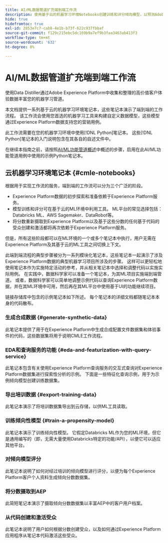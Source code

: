 ```yaml
---
title: AI/ML数据管道扩充端到端工作流
description: 使用基于云的机器学习环境Notebooks创建训练和评分倾向模型，以预测Adobe Experience Platform数据的订阅转化。
hide: true
hidefromtoc: true
exl-id: 2853e7c7-cab8-4e1b-b73f-622c937fbbaf
source-git-commit: f129c215ebc5dc169b9a7ef9b3faa3463ab413f3
workflow-type: tm+mt
source-wordcount: '632'
ht-degree: 0%

---
```


<!-- 
title: Cloud Machine Learning Environment Notebooks
Cloud machine learning environment notebooks
Old title: 
# AI/ML data pipeline enrichment end-to-end workflow
-->

# AI/ML数据管道扩充端到端工作流

使用Data Distiller通过Adobe Experience Platform中收集和整理的高价值客户体验数据丰富您的机器学习管道。

本文档提供一系列基于云的机器学习环境笔记本，这些笔记本演示了端到端的工作流程。 该工作流会使用您首选的机器学习工具来构建自定义数据模型，这些模型通过Experience Platform数据支持您的营销用例。

此工作流需要在您的机器学习环境中使用[!DNL Python]笔记本。 这些[!DNL Python]笔记本的入门说明包含在其各自的自述文件中。

在继续本指南之前，请按照[AI/ML功能管道概述](./overview.md)中概述的步骤，启用在此AI/ML功能管道用例中使用的示例Python笔记本。

## 云机器学习环境笔记本 {#cmle-notebooks}

根据用于实现工作流的服务，端到端的工作流可以分为三个广泛的阶段。

- Experience Platform数据的初步探索和准备依赖于Experience Platform服务。
- 模型训练和评分可在基于云的ML环境中利用工具。 ML平台的常见选择包括：Databricks ML、AWS Sagemaker、DataRobot等。
- 将分数重新摄取到Experience Platform以及基于这些分数的任何基于代码的受众创建和激活都将再次依赖于Experience Platform服务。

但是，所有这些阶段都可以在ML环境的一个或多个笔记本中执行，用户无需在Experience Platform及其基于云的ML工具之间切换上下文。

此端到端流程的典型步骤被分为一系列模块化笔记本，这些笔记本一起演示了涉及Experience Platform数据的典型机器学习项目所涉及的步骤。 这样可以更轻松地使用笔记本作为实施特定活动的参考，并从相关笔记本中选择和调整代码以实施实际用例。 在实践中，数据科学家可以准备一个笔记本，为其ML项目实施端到端管道。 或者，数据科学家可以简单地调整示例代码以查询Experience Platform数据，并在其ML环境中可用，然后再在其ML平台中使用基于UI的功能继续项目。

链接存储库中包含的示例笔记本如下所述。 每个笔记本的详细文档都随笔记本本身的代码散布。

<!-- Below is the meat - the how to (but without links or details) -->

### 生成合成数据 {#generate-synthetic-data}

此笔记本提供了用于在Experience Platform中生成合成配置文件数据集和体验事件的代码，这些数据集将用于说明CMLE工作流程。

### EDA和查询服务的功能 {#eda-and-featurization-with-query-service}

此笔记本包含有关使用Experience Platform查询服务的交互式查询对Experience Platform数据集进行探索性分析的示例。 下面是一些特征化查询示例，用于为示例倾向模型创建训练数据集。

### 导出培训数据 {#export-training-data}

此笔记本演示了将培训数据集导出到云存储，以供ML工具读取。

### 训练倾向性模型 {#train-a-propensity-model}

此笔记本演示了训练倾向性模型。 它假定Databricks ML作为您的ML环境，但它是通用编写的（即，无需大量使用Databricks特定的功能/API），以便它可以适应其他平台。

### 对倾向模型评分

此笔记本说明了如何对经过培训的倾向模型进行评分，以便为每个Experience Platform客户个人资料生成倾向分数数据集。

### 将分数摄取到AEP

此简短笔记本演示了摄取倾向分数数据集以丰富AEP中的客户用户档案。

### 从代码创建和激活受众

此笔记本说明了用户如何根据分数创建受众，以及如何通过Experience Platform应用程序从笔记本代码激活这些受众。
